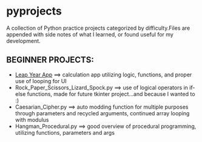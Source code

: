 # pyprojects
A collection of Python practice projects categorized by difficulty.Files are appended with side notes of what I learned, or found useful for my development.

BEGINNER PROJECTS:
------------------
* [Leap Year App](https://github.com/lesheidrich/pyprojects/blob/Leap-year-app/leap_year_app.py) ==> calculation app utilizing logic, functions, and proper use of looping for UI
* Rock_Paper_Scissors_Lizard_Spock.py ==> use of logical operators in if-else functions, made for future tkinter project...and because I wanted to :)
* Caesarian_Cipher.py ==> auto modding function for multiple purposes through parameters and recycled arguments, continued array looping with modulus
* Hangman_Procedural.py  ==> good overview of procedural programming, utilizing functions, parameters and args
